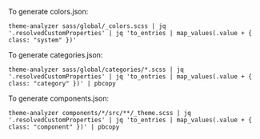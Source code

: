 To generate colors.json:

```
theme-analyzer sass/global/_colors.scss | jq '.resolvedCustomProperties' | jq 'to_entries | map_values(.value + { class: "system" })'
```

To generate categories.json:

```
theme-analyzer sass/global/categories/*.scss | jq '.resolvedCustomProperties' | jq 'to_entries | map_values(.value + { class: "category" })' | pbcopy
```

To generate components.json:

```
theme-analyzer components/*/src/**/_theme.scss | jq '.resolvedCustomProperties' | jq 'to_entries | map_values(.value + { class: "component" })' | pbcopy
```

